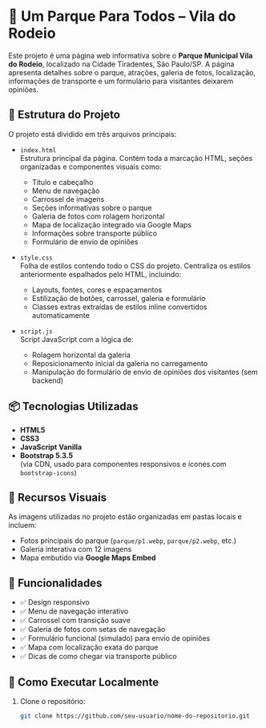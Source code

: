 # 🌳 Um Parque Para Todos – Vila do Rodeio

Este projeto é uma página web informativa sobre o **Parque Municipal Vila do Rodeio**, localizado na Cidade Tiradentes, São Paulo/SP. A página apresenta detalhes sobre o parque, atrações, galeria de fotos, localização, informações de transporte e um formulário para visitantes deixarem opiniões.

## 📁 Estrutura do Projeto

O projeto está dividido em três arquivos principais:

- `index.html`  
  Estrutura principal da página. Contém toda a marcação HTML, seções organizadas e componentes visuais como:
  - Título e cabeçalho
  - Menu de navegação
  - Carrossel de imagens
  - Seções informativas sobre o parque
  - Galeria de fotos com rolagem horizontal
  - Mapa de localização integrado via Google Maps
  - Informações sobre transporte público
  - Formulário de envio de opiniões

- `style.css`  
  Folha de estilos contendo todo o CSS do projeto. Centraliza os estilos anteriormente espalhados pelo HTML, incluindo:
  - Layouts, fontes, cores e espaçamentos
  - Estilização de botões, carrossel, galeria e formulário
  - Classes extras extraídas de estilos inline convertidos automaticamente

- `script.js`  
  Script JavaScript com a lógica de:
  - Rolagem horizontal da galeria
  - Reposicionamento inicial da galeria no carregamento
  - Manipulação do formulário de envio de opiniões dos visitantes (sem backend)

## 📦 Tecnologias Utilizadas

- **HTML5**
- **CSS3**
- **JavaScript Vanilla**
- **Bootstrap 5.3.5**  
  (via CDN, usado para componentes responsivos e ícones com `bootstrap-icons`)

## 📸 Recursos Visuais

As imagens utilizadas no projeto estão organizadas em pastas locais e incluem:
- Fotos principais do parque (`parque/p1.webp`, `parque/p2.webp`, etc.)
- Galeria interativa com 12 imagens
- Mapa embutido via **Google Maps Embed**

## 📝 Funcionalidades

- ✅ Design responsivo
- ✅ Menu de navegação interativo
- ✅ Carrossel com transição suave
- ✅ Galeria de fotos com setas de navegação
- ✅ Formulário funcional (simulado) para envio de opiniões
- ✅ Mapa com localização exata do parque
- ✅ Dicas de como chegar via transporte público

## 🚀 Como Executar Localmente

1. Clone o repositório:
   ```bash
   git clone https://github.com/seu-usuario/nome-do-repositorio.git
